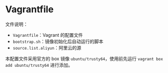 Vagrantfile
===========

文件说明：

* `Vagrantfile`：Vagrant 的配置文件
* `bootstrap.sh`：镜像初始化后自动运行的脚本
* `source.list.aliyun`：阿里云的源

本配置文件采用官方的 box 镜像 `ubuntu/trusty64`，使用前先运行 `vagrant box add ubuntu/trusty64` 进行添加。

